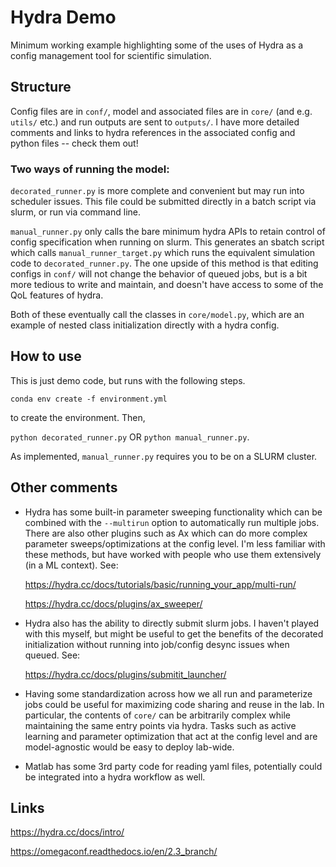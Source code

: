 # Hydra Demo
Minimum working example highlighting some of the uses of Hydra as a config management tool for scientific simulation.

## Structure
Config files are in `conf/`, model and associated files are in `core/` (and e.g. `utils/` etc.) and run outputs are sent to `outputs/`. I have more detailed comments and links to hydra references in the associated config and python files -- check them out!

### Two ways of running the model:

`decorated_runner.py` is more complete and convenient but may run into scheduler issues. This file could be submitted directly in a batch script via slurm, or run via command line.

`manual_runner.py` only calls the bare minimum hydra APIs to retain control of config specification when running on slurm. This generates an sbatch script which calls `manual_runner_target.py` which runs the equivalent simulation code to `decorated_runner.py`. The one upside of this method is that editing configs in `conf/` will not change the behavior of queued jobs, but is a bit more tedious to write and maintain, and doesn't have access to some of the QoL features of hydra.

Both of these eventually call the classes in `core/model.py`, which are an example of nested class initialization directly with a hydra config.

## How to use
This is just demo code, but runs with the following steps.

```conda env create -f environment.yml```

to create the environment. Then,


```python decorated_runner.py```
OR 
```python manual_runner.py```.

As implemented, `manual_runner.py` requires you to be on a SLURM cluster.

## Other comments
- Hydra has some built-in parameter sweeping functionality which can be combined with the `--multirun` option to automatically run multiple jobs. There are also other plugins such as Ax which can do more complex parameter sweeps/optimizations at the config level. I'm less familiar with these methods, but have worked with people who use them extensively (in a ML context).
See:

    https://hydra.cc/docs/tutorials/basic/running_your_app/multi-run/

    https://hydra.cc/docs/plugins/ax_sweeper/

- Hydra also has the ability to directly submit slurm jobs. I haven't played with this myself, but might be useful to get the benefits of the decorated initialization without running into job/config desync issues when queued.
See:

    https://hydra.cc/docs/plugins/submitit_launcher/

- Having some standardization across how we all run and parameterize jobs could be useful for maximizing code sharing and reuse in the lab. In particular, the contents of `core/` can be arbitrarily complex while maintaining the same entry points via hydra. Tasks such as active learning and parameter optimization that act at the config level and are model-agnostic would be easy to deploy lab-wide.

- Matlab has some 3rd party code for reading yaml files, potentially could be integrated into a hydra workflow as well.

## Links
https://hydra.cc/docs/intro/

https://omegaconf.readthedocs.io/en/2.3_branch/